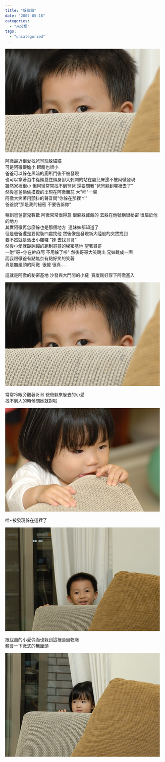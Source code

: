 ```yaml
---
title: "躲貓貓"
date: "2007-05-18"
categories: 
  - "未分類"
tags: 
  - "uncategoried"
---
```


![](images/497602392_cae2040aca.jpg)

阿徹最近很愛找爸爸玩躲貓貓  
可是阿徹很膽小 眼睛也很小   
爸爸可以躲在黑暗的廁所門後不被發現  
也可以拿著浴巾從頭蓋住頭身卻大剌剌的站在嬰兒床邊不被阿徹發現  
雖然家裡很小 但阿徹常常找不到爸爸 還要問我"爸爸躲到哪裡去了"  
然後爸爸偷偷摸摸的出現在阿徹面前 大"哇"一聲  
阿徹大笑著用顫抖的聲音問"你躲在那裡ㄚ"  
爸爸說"那是我的秘密 不要告訴你"  
  
輪到爸爸當鬼數數 阿徹常常很得意 很躲躲藏藏的 去躲在他號稱很秘密 很屬於他的地方  
其實阿徹再怎麼躲也是那個地方  連妹妹都知道了  
但是爸爸還是要假裝四處找他 然後像是發現新大陸般的突然找到  
要不然就是派出小羅囉 "妹 去找哥哥"  
然後小愛就蹦蹦蹦的跑到哥哥的秘密基地 望著哥哥  
一附"哥~你在幹麻阿 不用躲了啦" 然後哥哥大笑跳出 兄妹跳成一團  
而我跟徹爸有點無奈有點好笑的笑著  
真是無厘頭的阿徹  很傻 很真....  
  
  
這就是阿徹的秘密基地 沙發與大門間的小縫  寬度剛好容下阿徹塞入  
  
![](images/497602392_cae2040aca.jpg)

常常冷眼旁觀著哥哥 爸爸躲來躲去的小愛  
找不到人的時候問她就對啦  
  
![](images/497602278_d5f41d87b5.jpg)  
  
哈~被發現躲在這裡了  
  
![](images/497631329_9c5776e6f3.jpg)  
  
跟屁蟲的小愛偶而也躲到這裡過過乾癮  
體會一下徹式的無厘頭  
  
![](images/497602426_50903be9f0.jpg)
